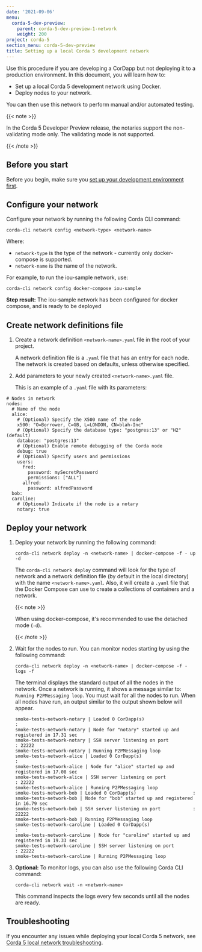 ```yaml
---
date: '2021-09-06'
menu:
  corda-5-dev-preview:
    parent: corda-5-dev-preview-1-network
    weight: 200
project: corda-5
section_menu: corda-5-dev-preview
title: Setting up a local Corda 5 development network
---
```


Use this procedure if you are developing a CorDapp but not deploying it to a production environment. In this document, you will learn how to:

* Set up a local Corda 5 development network using Docker.
* Deploy nodes to your network.

You can then use this network to perform manual and/or automated testing.

{{< note >}}

In the Corda 5 Developer Preview release, the notaries support the non-validating mode only. The validating mode is not supported.

{{< /note >}}


## Before you start

Before you begin, make sure you [set up your development environment first](XXX).


## Configure your network

Configure your network by running the following Corda CLI command:

`corda-cli network config <network-type> <network-name>`

Where:
* `network-type` is the type of the network - currently only docker-compose is supported.
* `network-name` is the name of the network.

For example, to run the iou-sample network, use:

`corda-cli network config docker-compose iou-sample`

**Step result:** The iou-sample network has been configured for docker compose, and is ready to be deployed


## Create network definitions file

1. Create a network definition `<network-name>.yaml` file in the root of your project.

   A network definition file is a `.yaml` file that has an entry for each node. The network is created based on defaults, unless otherwise specified.

2. Add parameters to your newly created `<network-name>.yaml` file.

   This is an example of a `.yaml` file with its parameters:

```
# Nodes in network
nodes:
  # Name of the node
  alice:
    # (Optional) Specify the X500 name of the node
    x500: "O=Borrower, C=GB, L=LONDON, CN=blah-Inc"
    # (Optional) Specify the database type: "postgres:13" or "H2" (default)
    database: "postgres:13"
    # (Optional) Enable remote debugging of the Corda node
    debug: true
    # (Optional) Specify users and permissions
    users:
      fred:
        password: mySecretPassword
        permissions: ["ALL"]
      alfred:
        password: alfredPassword
  bob:
  caroline:
    # (Optional) Indicate if the node is a notary
    notary: true
```


## Deploy your network

1. Deploy your network by running the following command:

   `corda-cli network deploy -n <network-name> | docker-compose -f - up -d`

   The `corda-cli network deploy` command will look for the type of network and a network definition file (by default in the local directory) with the name `<network-name>.yaml`. Also, it will create a `.yaml` file that the Docker Compose can use to create a collections of containers and a network.

   {{< note >}}

   When using docker-compose, it's recommended to use the detached mode (`-d`).

   {{< /note >}}

2. Wait for the nodes to run. You can monitor nodes starting by using the following command:

   `corda-cli network deploy -n <network-name> | docker-compose -f - logs -f`

   The terminal displays the standard output of all the nodes in the network. Once a network is running, it shows a message similar to: `Running P2PMessaging loop`. You must wait for all the nodes to run. When all nodes have run, an output similar to the output shown below will appear.

   ```
   smoke-tests-network-notary | Loaded 0 CorDapp(s)                     :
   smoke-tests-network-notary | Node for "notary" started up and registered in 17.31 sec
   smoke-tests-network-notary | SSH server listening on port            : 22222
   smoke-tests-network-notary | Running P2PMessaging loop
   smoke-tests-network-alice | Loaded 0 CorDapp(s)                     :
   smoke-tests-network-alice | Node for "alice" started up and registered in 17.08 sec
   smoke-tests-network-alice | SSH server listening on port            : 22222
   smoke-tests-network-alice | Running P2PMessaging loop
   smoke-tests-network-bob | Loaded 0 CorDapp(s)                     :
   smoke-tests-network-bob | Node for "bob" started up and registered in 16.79 sec
   smoke-tests-network-bob | SSH server listening on port            : 22222
   smoke-tests-network-bob | Running P2PMessaging loop
   smoke-tests-network-caroline | Loaded 0 CorDapp(s)                     :
   smoke-tests-network-caroline | Node for "caroline" started up and registered in 19.33 sec
   smoke-tests-network-caroline | SSH server listening on port            : 22222
   smoke-tests-network-caroline | Running P2PMessaging loop
   ```

3. **Optional:** To monitor logs, you can also use the following Corda CLI command:

   `corda-cli network wait -n <network-name>`

   This command inspects the logs every few seconds until all the nodes are ready.


## Troubleshooting

If you encounter any issues while deploying your local Corda 5 network, see [Corda 5 local network troubleshooting](XXX).
